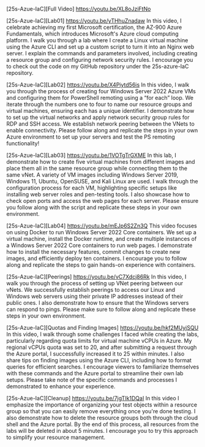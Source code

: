 [25s-Azue-IaC][Full Video]
https://youtu.be/XL8oJziFtNo

[25s-Azue-IaC][Lab01]
https://youtu.be/yTHhuZnadaw
In this video, I celebrate achieving my first Microsoft certification, the AZ-900 Azure Fundamentals, which introduces Microsoft's Azure cloud computing platform. I walk you through a lab where I create a Linux virtual machine using the Azure CLI and set up a custom script to turn it into an Nginx web server. I explain the commands and parameters involved, including creating a resource group and configuring network security rules. I encourage you to check out the code on my GitHub repository under the 25s-azure-IaC repository. 

[25s-Azue-IaC][Lab02]
https://youtu.be/X4Piytd56is
In this video, I walk you through the process of creating four Windows Server 2022 Azure VMs and configuring them for PowerShell remoting using a “for each” loop. We iterate through the numbers one to four to name our resource groups and virtual machines, ensuring each has a unique identifier. I demonstrate how to set up the virtual networks and apply network security group rules for RDP and SSH access. We establish network peering between the VNets to enable connectivity. Please follow along and replicate the steps in your own Azure environment to set up your servers and test the PS remoting functionality!

[25s-Azue-IaC][Lab03]
https://youtu.be/1VOTgTrGXME
In this lab, I demonstrate how to create five virtual machines from different images and place them all in the same resource group while connecting them to the same vNet. A variety of VM images including Windows Server 2019, Windows 11, Ubuntu, OpenSUSE, and Kali Linux are used. I walk through the configuration process for each VM, highlighting specific setups like installing web server roles and pen-testing tools. I also showcase how to check open ports and access the web pages for each server. Please ensure you follow along with the script and replicate these steps in your own environment.

[25s-Azue-IaC][Lab04]
https://youtu.be/mEJp6S2Zn3Q
This video focuses on using Docker to run Windows Server 2022 Core containers.   We set up a virtual machine, install the Docker runtime, and create multiple instances of a Windows Server 2022 Core containers to run web pages. I demonstrate how to install the necessary features, commit changes to create new images, and efficiently deploy ten containers. I encourage you to follow along and replicate the steps to gain hands-on experience with containers.

[25s-Azue-IaC][Peerings]
https://youtu.be/vC7Xdcj86Rk
In this video, I walk you through the process of setting up VNet peering between our vNets.  We successfully establish peerings to access our Linux and Windows web servers using their private IP addresses instead of their public ones. I also demonstrate how to ensure that the Windows servers can respond to pings. Please make sure to follow along and replicate these steps in your own environment. 

[25s-Azue-IaC][Quotas and Finding Images]
https://youtu.be/hkf2MUyjSQU
In this video, I walk through some challenges I faced while creating the labs, particularly regarding quota limits for virtual machine vCPUs in Azure. My regional vCPUs quota was set to 20, and after submitting a request through the Azure portal, I successfully increased it to 25 within minutes. I also share tips on finding images using the Azure CLI, including how to format queries for efficient searches. I encourage viewers to familiarize themselves with these commands and the Azure portal to streamline their own lab setups. Please take note of the specific commands and processes I demonstrated to enhance your experience.

[25s-Azue-IaC][Cleanup]
https://youtu.be/7jgTIk1DQaI
In this video I emphasize the importance of organizing your test objects within a resource group so that you can easily remove everything once you're done testing. I also demonstrate how to delete the resource groups both through the cloud shell and the Azure portal. By the end of this process, all resources from the labs will be deleted in about 5 minutes. I encourage you to try this approach to simplify your resource management.
